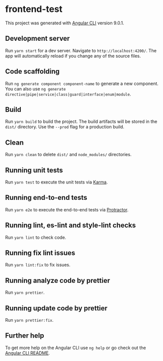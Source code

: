 # frontend-test

This project was generated with [Angular CLI](https://github.com/angular/angular-cli) version 9.0.1.

## Development server

Run `yarn start` for a dev server. Navigate to `http://localhost:4200/`. The app will automatically reload if you change any of the source files.

## Code scaffolding

Run `ng generate component component-name` to generate a new component. You can also use `ng generate directive|pipe|service|class|guard|interface|enum|module`.

## Build

Run `yarn build` to build the project. The build artifacts will be stored in the `dist/` directory. Use the `--prod` flag for a production build.

## Clean

Run `yarn clean` to delete `dist/` and  `node_modules/` directories.


## Running unit tests

Run `yarn test` to execute the unit tests via [Karma](https://karma-runner.github.io).

## Running end-to-end tests

Run `yarn e2e` to execute the end-to-end tests via [Protractor](http://www.protractortest.org/).

## Running lint, es-lint and style-lint checks

Run `yarn lint` to check code.

## Running fix lint issues

Run `yarn lint:fix` to fix issues.

## Running analyze code by prettier

Run `yarn prettier`.

## Running update code by prettier

Run `yarn prettier:fix`.

## Further help

To get more help on the Angular CLI use `ng help` or go check out the [Angular CLI README](https://github.com/angular/angular-cli/blob/master/README.md).
